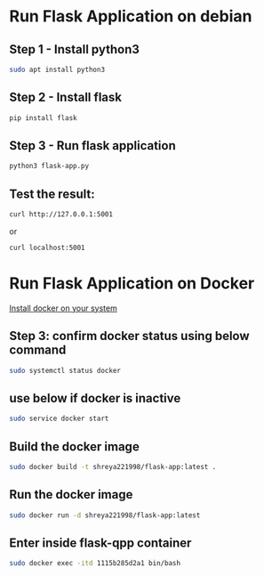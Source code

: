 
# Run Flask Application on debian

## Step 1 - Install python3
```bash
sudo apt install python3
```
## Step 2 - Install flask
```bash
pip install flask
```
## Step 3 - Run flask application
```bash
python3 flask-app.py
```
## Test the result:
```bash
curl http://127.0.0.1:5001
```
or
```bash
curl localhost:5001
```
# Run Flask Application on Docker

[Install docker on your system](https://docs.docker.com/engine/install/)

## Step 3: confirm docker status using below command
```bash
sudo systemctl status docker
```
## use below if docker is inactive
```bash
sudo service docker start
```
## Build the docker image
```bash
sudo docker build -t shreya221998/flask-app:latest . 
```

## Run the docker image
```bash
sudo docker run -d shreya221998/flask-app:latest
```
## Enter inside flask-qpp container
```bash
sudo docker exec -itd 1115b285d2a1 bin/bash
```
